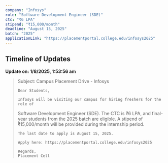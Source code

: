 ```yaml
---
company: "Infosys"
role: "Software Development Engineer (SDE)"
ctc: "₹6 LPA"
stipend: "₹15,000/month"
deadline: "August 15, 2025"
batch: "2025"
applicationLink: "https://placementportal.college.edu/infosys2025"
---
```


## Timeline of Updates

**Update on: 1/8/2025, 1:53:56 am**

> Subject: Campus Placement Drive - Infosys
> 
>     Dear Students,
> 
>     Infosys will be visiting our campus for hiring freshers for the role of
> Software Development Engineer (SDE). The CTC is ₹6 LPA, and final-year
> students from the 2025 batch are eligible. A stipend of ₹15,000/month will
> be provided during the internship period.
> 
>     The last date to apply is August 15, 2025.
> 
>     Apply here: https://placementportal.college.edu/infosys2025
> 
>     Regards,
>     Placement Cell
> 
